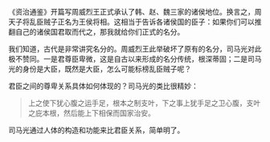 《资治通鉴》开篇写周威烈王正式承认了韩、赵、魏三家的诸侯地位。换言之，周天子将乱臣贼子正名为王侯将相。这相当于告诉各诸侯国的臣子：如果你们可以推翻自己的诸侯国君取而代之，那我就给你们正式的名分。

我们知道，古代是非常讲究名分的。周威烈王此举破坏了原有的名分，司马光对此极不赞同。一是君尊臣卑微，这是自古以来形成的名分传统，根深蒂固；二是司马光的身份是大臣，既然是大臣，怎么可能标榜乱臣贼子呢？

君臣之间的尊卑关系具体如何体现的？司马光的类比很精妙：

> 上之使下犹心腹之运手足，根本之制支叶，下之事上犹手足之卫心腹，支叶之庇本根，然后能上下相保而国家治安。

司马光通过人体的构造和功能来比君臣关系，简单明了。


